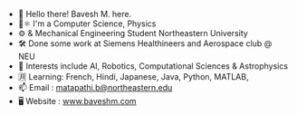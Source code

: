 - 👋 Hello there! Bavesh M. here.
- 💽⚛️ I'm a Computer Science, Physics 
- ⚙️    & Mechanical Engineering Student Northeastern University
- 🛠 Done some work at Siemens Healthineers and Aerospace club @ NEU
- 🌱 Interests include AI, Robotics, Computational Sciences & Astrophysics
- 🈷️ Learning: French, Hindi, Japanese, Java, Python, MATLAB,
- 📫 Email : matapathi.b@northeastern.edu
- 🖥️ Website : www.baveshm.com


<!---
Bavesh01/Bavesh01 is a ✨ special ✨ repository because its `README.md` (this file) appears on your GitHub profile.
You can click the Preview link to take a look at your changes.
--->

